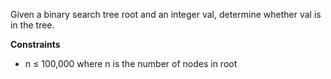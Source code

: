 Given a binary search tree root and an integer val, determine whether val is in the tree.

**Constraints**

- n ≤ 100,000 where n is the number of nodes in root